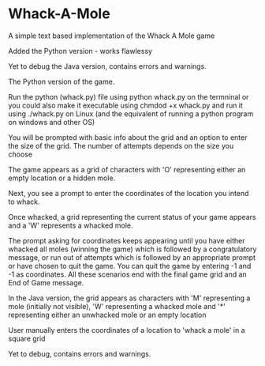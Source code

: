 # Whack-A-Mole

A simple text based implementation of the Whack A Mole game

Added the Python version - works flawlessy

Yet to debug the Java version, contains errors and warnings.

The Python version of the game.

Run the python (whack.py) file using python whack.py on the termninal or you could also make it executable using chmdod +x whack.py and run it using ./whack.py on Linux (and the equivalent of running a python program on windows and other OS)

You will be prompted with basic info about the grid and an option to enter the size of the grid. The number of attempts depends on the size you choose

The game appears as a grid of characters with 'O' representing either an empty location or a hidden mole.

Next, you see a prompt to enter the coordinates of the location you intend to whack.

Once whacked, a grid representing the current status of your game appears and a 'W' represents a whacked mole.

The prompt asking for coordinates keeps appearing until you have either whacked all moles (winning the game) which is followed by a congratulatory message, or run out of attempts which is followed by an appropriate prompt or have chosen to quit the game. You can quit the game by entering -1 and -1 as coordinates. All these scenarios end with the final game grid and an End of Game message.



In the Java version, the grid appears as characters with 'M' representing a mole (initially not visible),  'W' representing a whacked mole and '*' representing either an unwhacked mole or an empty location

User manually enters the coordinates of a location to 'whack a mole' in a square grid

Yet to debug, contains errors and warnings.
